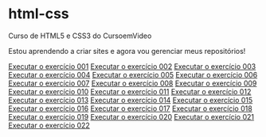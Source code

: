 # html-css
 Curso de HTML5 e CSS3 do CursoemVideo

 Estou aprendendo a criar sites e agora vou gerenciar meus repositórios!

<a href="https://viniciussaless.github.io/html-css/exercicios/ex001/index.html">Executar o exercício 001<a>
<a href="https://viniciussaless.github.io/html-css/exercicios/ex002/index.html">Executar o exercício 002<a>
<a href="https://viniciussaless.github.io/html-css/exercicios/ex003/index.html">Executar o exercício 003<a>
<a href="https://viniciussaless.github.io/html-css/exercicios/ex004/index.html">Executar o exercício 004<a>
<a href="https://viniciussaless.github.io/html-css/exercicios/ex005/index.html">Executar o exercício 005<a>
<a href="https://viniciussaless.github.io/html-css/exercicios/ex006/index.html">Executar o exercício 006<a>
<a href="https://viniciussaless.github.io/html-css/exercicios/ex007/index.html">Executar o exercício 007<a>
<a href="https://viniciussaless.github.io/html-css/exercicios/ex008/index.html">Executar o exercício 008<a>
<a href="https://viniciussaless.github.io/html-css/exercicios/ex009/index.html">Executar o exercício 009<a>
<a href="https://viniciussaless.github.io/html-css/exercicios/ex010/index.html">Executar o exercício 010<a>
<a href="https://viniciussaless.github.io/html-css/exercicios/ex011/index.html">Executar o exercício 011<a>
<a href="https://viniciussaless.github.io/html-css/exercicios/ex012/index.html">Executar o exercício 012<a>
<a href="https://viniciussaless.github.io/html-css/exercicios/ex013/index.html">Executar o exercício 013<a>
<a href="https://viniciussaless.github.io/html-css/exercicios/ex014/index.html">Executar o exercício 014<a>
<a href="https://viniciussaless.github.io/html-css/exercicios/ex015/index.html">Executar o exercício 015<a>
<a href="https://viniciussaless.github.io/html-css/exercicios/ex016/index.html">Executar o exercício 016<a>
<a href="https://viniciussaless.github.io/html-css/exercicios/ex017/index.html">Executar o exercício 017<a>
<a href="https://viniciussaless.github.io/html-css/exercicios/ex018/index.html">Executar o exercício 018<a>
<a href="https://viniciussaless.github.io/html-css/exercicios/ex019/index.html">Executar o exercício 019<a>
<a href="https://viniciussaless.github.io/html-css/exercicios/ex020/index.html">Executar o exercício 020<a>
<a href="https://viniciussaless.github.io/html-css/exercicios/ex021/index.html">Executar o exercício 021<a>
<a href="https://viniciussaless.github.io/html-css/exercicios/ex022/index.html">Executar o exercício 022<a>
